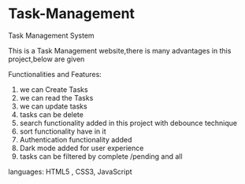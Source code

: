 # Task-Management
Task Management System

This is a Task Management website,there is many advantages in this project,below are given

Functionalities and Features:
1) we can Create Tasks
2) we can read the Tasks
3) we can update tasks
4) tasks can be delete
5) search functionality added in this project with debounce technique 
6) sort functionality have in it
7) Authentication functionality added
8) Dark mode added for user experience
9) tasks can be filtered by complete /pending and all 

languages:
HTML5 , CSS3, JavaScript